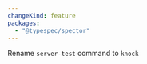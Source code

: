 ```yaml
---
changeKind: feature
packages:
  - "@typespec/spector"
---
```


Rename `server-test` command to `knock`
